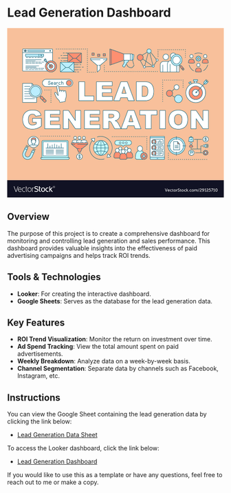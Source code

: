 # Lead Generation Dashboard

![banner](banner.jpg)

## Overview
The purpose of this project is to create a comprehensive dashboard for monitoring and controlling lead generation and sales performance. This dashboard provides valuable insights into the effectiveness of paid advertising campaigns and helps track ROI trends.

## Tools & Technologies
- **Looker**: For creating the interactive dashboard.
- **Google Sheets**: Serves as the database for the lead generation data.

## Key Features
- **ROI Trend Visualization**: Monitor the return on investment over time.
- **Ad Spend Tracking**: View the total amount spent on paid advertisements.
- **Weekly Breakdown**: Analyze data on a week-by-week basis.
- **Channel Segmentation**: Separate data by channels such as Facebook, Instagram, etc.

## Instructions
You can view the Google Sheet containing the lead generation data by clicking the link below:
- [Lead Generation Data Sheet](https://docs.google.com/spreadsheets/d/1oJ0iLfiNLlcZ0xe0KqvMfL2lTPJa0dXS5U8kRIp3T5s/edit?usp=sharing)

To access the Looker dashboard, click the link below:
- [Lead Generation Dashboard](https://lookerstudio.google.com/reporting/9c5e1478-f366-425e-8906-c6dbefc24f30)

If you would like to use this as a template or have any questions, feel free to reach out to me or make a copy.
